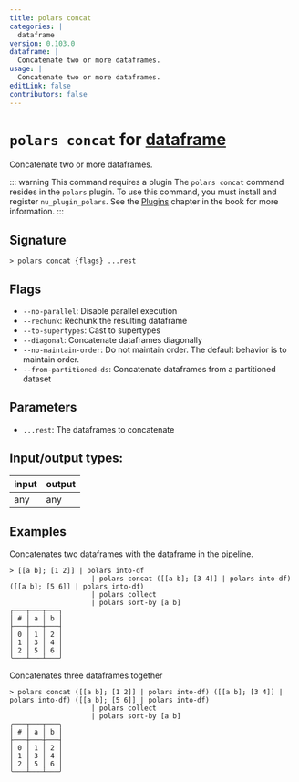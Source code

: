```yaml
---
title: polars concat
categories: |
  dataframe
version: 0.103.0
dataframe: |
  Concatenate two or more dataframes.
usage: |
  Concatenate two or more dataframes.
editLink: false
contributors: false
---
```

<!-- This file is automatically generated. Please edit the command in https://github.com/nushell/nushell instead. -->

# `polars concat` for [dataframe](/commands/categories/dataframe.md)

<div class='command-title'>Concatenate two or more dataframes.</div>

::: warning This command requires a plugin
The `polars concat` command resides in the `polars` plugin.
To use this command, you must install and register `nu_plugin_polars`.
See the [Plugins](/book/plugins.html) chapter in the book for more information.
:::


## Signature

```> polars concat {flags} ...rest```

## Flags

 -  `--no-parallel`: Disable parallel execution
 -  `--rechunk`: Rechunk the resulting dataframe
 -  `--to-supertypes`: Cast to supertypes
 -  `--diagonal`: Concatenate dataframes diagonally
 -  `--no-maintain-order`: Do not maintain order. The default behavior is to maintain order.
 -  `--from-partitioned-ds`: Concatenate dataframes from a partitioned dataset

## Parameters

 -  `...rest`: The dataframes to concatenate


## Input/output types:

| input | output |
| ----- | ------ |
| any   | any    |

## Examples

Concatenates two dataframes with the dataframe in the pipeline.
```nu
> [[a b]; [1 2]] | polars into-df
                    | polars concat ([[a b]; [3 4]] | polars into-df) ([[a b]; [5 6]] | polars into-df)
                    | polars collect
                    | polars sort-by [a b]
╭───┬───┬───╮
│ # │ a │ b │
├───┼───┼───┤
│ 0 │ 1 │ 2 │
│ 1 │ 3 │ 4 │
│ 2 │ 5 │ 6 │
╰───┴───┴───╯

```

Concatenates three dataframes together
```nu
> polars concat ([[a b]; [1 2]] | polars into-df) ([[a b]; [3 4]] | polars into-df) ([[a b]; [5 6]] | polars into-df)
                    | polars collect
                    | polars sort-by [a b]
╭───┬───┬───╮
│ # │ a │ b │
├───┼───┼───┤
│ 0 │ 1 │ 2 │
│ 1 │ 3 │ 4 │
│ 2 │ 5 │ 6 │
╰───┴───┴───╯

```
